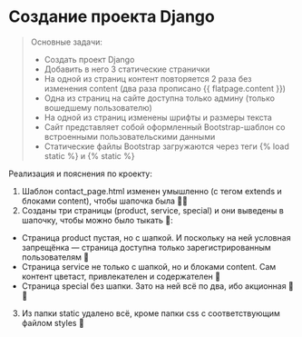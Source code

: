 # Создание проекта Django
> Основные задачи:
> - Создать проект Django
> - Добавить в него 3 статические странички
> - На одной из страниц контент повторяется 2 раза без изменения content (два раза прописано {{ flatpage.content }})
> - Одна из страниц на сайте доступна только админу (только вошедшему пользователю)
> - На одной из страниц изменены шрифты и размеры текста
> - Сайт представляет собой оформленный Bootstrap-шаблон со встроенными пользовательскими данными
> - Статические файлы Bootstrap загружаются через теги {% load static %} и {% static %}

Реализация и пояснения по кроекту:
1. Шаблон contact_page.html изменен умышленно (с тегом extends и блоками content), чтобы шапочка была 💂‍♂
2. Cозданы три страницы (product, service, special) и они выведены в шапочку, чтобы можно было тыкать 🐁:
  - Страница product пустая, но с шапкой. И поскольку на ней условная запрещёнка — страница доступна только зарегистрированным пользователям 🔞
  - Страница service не только с шапкой, но и блоками content. Сам контент цветаст, привлекателен и содержателен 🍓
  - Страница special без шапки. Зато на ней всё по два, ибо акционная 🌭 🌭
3. Из папки static удалено всё, кроме папки css с соответствующим файлом styles 🎩
